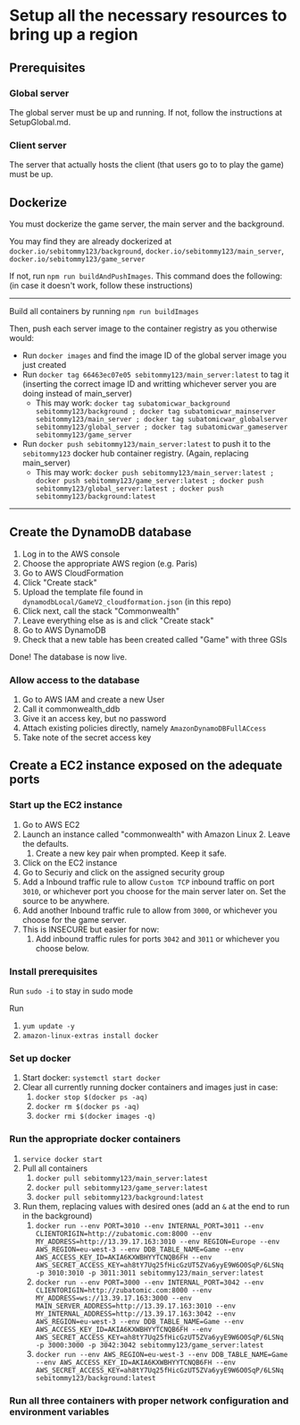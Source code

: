 # Setup all the necessary resources to bring up a region

## Prerequisites

### Global server

The global server must be up and running. If not, follow the instructions at SetupGlobal.md.

### Client server

The server that actually hosts the client (that users go to to play the game) must be up.

## Dockerize

You must dockerize the game server, the main server and the background.

You may find they are already dockerized at `docker.io/sebitommy123/background`, `docker.io/sebitommy123/main_server`, `docker.io/sebitommy123/game_server`

If not, run `npm run buildAndPushImages`. This command does the following: (in case it doesn't work, follow these instructions)

-----
Build all containers by running `npm run buildImages`

Then, push each server image to the container registry as you otherwise would:
 - Run `docker images` and find the image ID of the global server image you just created
 - Run `docker tag 66463ec07e05 sebitommy123/main_server:latest` to tag it (inserting the correct image ID and writting whichever server you are doing instead of main_server)
   - This may work: `docker tag subatomicwar_background sebitommy123/background ; docker tag subatomicwar_mainserver sebitommy123/main_server ; docker tag subatomicwar_globalserver sebitommy123/global_server ; docker tag subatomicwar_gameserver sebitommy123/game_server`
 - Run `docker push sebitommy123/main_server:latest` to push it to the `sebitommy123` docker hub container registry. (Again, replacing main_server)
   - This may work: `docker push sebitommy123/main_server:latest ; docker push sebitommy123/game_server:latest ; docker push sebitommy123/global_server:latest ; docker push sebitommy123/background:latest`
-----

## Create the DynamoDB database

 1. Log in to the AWS console
 2. Choose the appropriate AWS region (e.g. Paris)
 3. Go to AWS CloudFormation
 4. Click "Create stack"
 5. Upload the template file found in `dynamodbLocal/GameV2_cloudformation.json` (in this repo)
 6. Click next, call the stack "Commonwealth"
 7. Leave everything else as is and click "Create stack"
 8. Go to AWS DynamoDB
 9. Check that a new table has been created called "Game" with three GSIs

Done! The database is now live.

### Allow access to the database

 1. Go to AWS IAM and create a new User
 2. Call it commonwealth_ddb
 3. Give it an access key, but no password
 4. Attach existing policies directly, namely `AmazonDynamoDBFullACcess`
 5. Take note of the secret access key

## Create a EC2 instance exposed on the adequate ports

### Start up the EC2 instance

 1. Go to AWS EC2
 2. Launch an instance called "commonwealth" with Amazon Linux 2. Leave the defaults.
    1. Create a new key pair when prompted. Keep it safe.
 3. Click on the EC2 instance
 4. Go to Securiy and click on the assigned security group
 5. Add a Inbound traffic rule to allow `Custom TCP` inbound traffic on port `3010`, or whichever port you choose for the main server later on. Set the source to be anywhere.
 6. Add another Inbound traffic rule to allow from `3000`, or whichever you choose for the game server.
 7. This is INSECURE but easier for now:
    1. Add inbound traffic rules for ports `3042` and `3011` or whichever you choose below.

### Install prerequisites

Run `sudo -i` to stay in sudo mode

Run
 1. `yum update -y`
 2. `amazon-linux-extras install docker`

### Set up docker

 1. Start docker: `systemctl start docker`
 2. Clear all currently running docker containers and images just in case:
    1. `docker stop $(docker ps -aq)`
    2. `docker rm $(docker ps -aq)`
    3. `docker rmi $(docker images -q)`

### Run the appropriate docker containers

 1. `service docker start`
 2. Pull all containers
    1. `docker pull sebitommy123/main_server:latest`
    2. `docker pull sebitommy123/game_server:latest`
    3. `docker pull sebitommy123/background:latest`
 3. Run them, replacing values with desired ones (add an `&` at the end to run in the background)
    1. `docker run --env PORT=3010 --env INTERNAL_PORT=3011 --env CLIENTORIGIN=http://zubatomic.com:8000 --env MY_ADDRESS=http://13.39.17.163:3010 --env REGION=Europe --env AWS_REGION=eu-west-3 --env DDB_TABLE_NAME=Game --env AWS_ACCESS_KEY_ID=AKIA6KXWBHYYTCNQB6FH --env AWS_SECRET_ACCESS_KEY=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 -p 3010:3010 -p 3011:3011 sebitommy123/main_server:latest`
    2. `docker run --env PORT=3000 --env INTERNAL_PORT=3042 --env CLIENTORIGIN=http://zubatomic.com:8000 --env MY_ADDRESS=ws://13.39.17.163:3000 --env MAIN_SERVER_ADDRESS=http://13.39.17.163:3010 --env MY_INTERNAL_ADDRESS=http://13.39.17.163:3042 --env AWS_REGION=eu-west-3 --env DDB_TABLE_NAME=Game --env AWS_ACCESS_KEY_ID=AKIA6KXWBHYYTCNQB6FH --env AWS_SECRET_ACCESS_KEY=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 -p 3000:3000 -p 3042:3042 sebitommy123/game_server:latest`
    3. `docker run --env AWS_REGION=eu-west-3 --env DDB_TABLE_NAME=Game --env AWS_ACCESS_KEY_ID=AKIA6KXWBHYYTCNQB6FH --env AWS_SECRET_ACCESS_KEY=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 sebitommy123/background:latest`

### Run all three containers with proper network configuration and environment variables